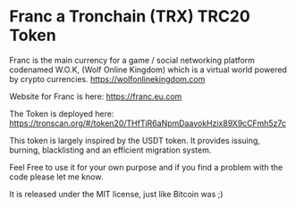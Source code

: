 # Franc a Tronchain (TRX) TRC20 Token

Franc is the main currency for a game / social networking platform codenamed W.O.K, (Wolf Online Kingdom) which is a virtual world powered by crypto currencies. https://wolfonlinekingdom.com

Website for Franc is here: https://franc.eu.com

The Token is deployed here: https://tronscan.org/#/token20/THfTjR6aNpmDaavokHzix89X9cCFmh5z7c

This token is largely inspired by the USDT token. It provides issuing, burning, blacklisting and an efficient migration system.

Feel Free to use it for your own purpose and if you find a problem with the code please let me know.

It is released under the MIT license, just like Bitcoin was ;)
